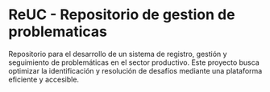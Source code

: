 # ReUC - Repositorio de gestion de problematicas
Repositorio para el desarrollo de un sistema de registro, gestión y seguimiento de problemáticas en el sector productivo. Este proyecto busca optimizar la identificación y resolución de desafíos mediante una plataforma eficiente y accesible.
